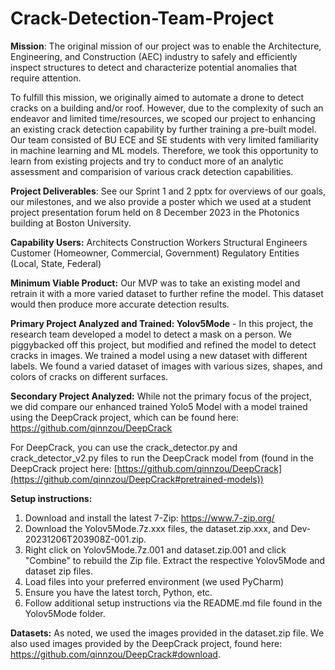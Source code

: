 # Crack-Detection-Team-Project

**Mission**: The original mission of our project was to enable the Architecture, Engineering, and Construction (AEC) industry to safely and efficiently inspect structures to detect and characterize potential anomalies that require attention.

To fulfill this mission, we originally aimed to automate a drone to detect cracks on a building and/or roof. However, due to the complexity of such an endeavor and limited time/resources, we scoped our project to enhancing an existing crack detection capability by further training a pre-built model. Our team consisted of BU ECE and SE students with very limited familiarity in machine learning and ML models. Therefore, we took this opportunity to learn from existing projects and try to conduct more of an analytic assessment and comparision of various crack detection capabilities.

**Project Deliverables**: See our Sprint 1 and 2 pptx for overviews of our goals, our milestones, and we also provide a poster which we used at a student project presentation forum held on 8 December 2023 in the Photonics building at Boston University.

**Capability Users:**
Architects
Construction Workers
Structural Engineers
Customer (Homeowner, Commercial, Government)
Regulatory Entities (Local, State, Federal)

**Minimum Viable Product:** Our MVP was to take an existing model and retrain it with a more varied dataset to further refine the model. This dataset would then produce more accurate detection results.

**Primary Project Analyzed and Trained: Yolov5Mode** - In this project, the research team developed a model to detect a mask on a person. We piggybacked off this project, but modified and refined the model to detect cracks in images. We trained a model using a new dataset with different labels. We found a varied dataset of images with various sizes, shapes, and colors of cracks on different surfaces. 

**Secondary Project Analyzed:** While not the primary focus of the project, we did compare our enhanced trained Yolo5 Model with a model trained using the DeepCrack project, which can be found here: https://github.com/qinnzou/DeepCrack 

For DeepCrack, you can use the crack_detector.py and crack_detector_v2.py files to run the DeepCrack model from (found in the DeepCrack project here: [https://github.com/qinnzou/DeepCrack](https://github.com/qinnzou/DeepCrack#pretrained-models))

**Setup instructions:**
1. Download and install the latest 7-Zip: https://www.7-zip.org/
2. Download the Yolov5Mode.7z.xxx files, the dataset.zip.xxx, and Dev-20231206T203908Z-001.zip.
3. Right click on Yolov5Mode.7z.001 and dataset.zip.001 and click "Combine" to rebuild the Zip file. Extract the respective Yolov5Mode and dataset zip files.
4. Load files into your preferred environment (we used PyCharm)
5. Ensure you have the latest torch, Python, etc.
6. Follow additional setup instructions via the README.md file found in the Yolov5Mode folder.

**Datasets:** As noted, we used the images provided in the dataset.zip file. We also used images provided by the DeepCrack project, found here: https://github.com/qinnzou/DeepCrack#download.

